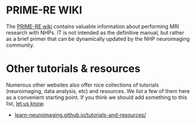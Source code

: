 # PRIME-RE WIKI     
The [PRIME-RE wiki](https://github.com/PRIME-RE/prime-re.github.io/wiki/) contains valuable information about performing MRI research with NHPs. IT is not intended as the definitive manual, but rather as a brief primer that can be dynamically updated by the NHP neuroimaging community.


# Other tutorials & resources
Numerous other websites also offer nice collections of tutorials (neuroimaging, data analysis, etc) and resources. We list a few of them here as a convenient starting point. If you think we should add something to this list, [let us know](https://github.com/PRIME-RE/prime-re.github.io/issues/new?assignees=&labels=Contact&template=contact.md&title=[Contact]:%C2%A0%3Ctopic%3E).
<br>

- [learn-neuroimaging.github.io/tutorials-and-resources/](https://learn-neuroimaging.github.io/tutorials-and-resources/) 


